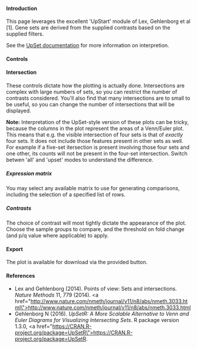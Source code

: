 
#### Introduction

This page leverages the excellent 'UpStart' module of Lex, Gehlenborg et al [1]. Gene sets are derived from the supplied contrasts based on the supplied filters.

See the [UpSet documentation](http://www.caleydo.org/tools/upset/) for more information on interpretion.

#### Controls

#### Intersection

These controls dictate how the plotting is actually done. Intersections are complex with large numbers of sets, so you can restrict the number of contrasts considered. You'll also find that many intersections are to small to be useful, so you can change the number of intersections that will be displayed.

<b>Note:</b> Interpretation of the UpSet-style version of these plots can be tricky, because the columns in the plot represent the areas of a Venn/Euler plot. This means that e.g. the visible intersection of four sets is that of <i>exactly</i> four sets. It does not include those features present in other sets as well. For example if a five-set itersection is present involving those four sets and one other, its counts will not be present in the four-set intersection. Switch betwen 'all' and 'upset' modes to understand the difference.

##### Expression matrix

You may select any available matrix to use for generating comparisons, including the selection of a specified list of rows. 

##### Contrasts

The choice of contrast will most tightly dictate the appearance of the plot. Choose the sample groups to compare, and the threshold on fold change (and p/q value where applicable) to apply.

#### Export

The plot is available for download via the provided button.

#### References

* Lex and Gehlenborg (2014). Points of view: Sets and intersections. <em>Nature Methods</em> 11, 779 (2014). <a href=\"http://www.nature.com/nmeth/journal/v11/n8/abs/nmeth.3033.html\">http://www.nature.com/nmeth/journal/v11/n8/abs/nmeth.3033.html</a>
* Gehlenborg N (2016). <em>UpSetR: A More Scalable Alternative to Venn and Euler Diagrams for Visualizing Intersecting Sets</em>. R package version 1.3.0, <a href=\"https://CRAN.R-project.org/package=UpSetR\">https://CRAN.R-project.org/package=UpSetR</a>.
